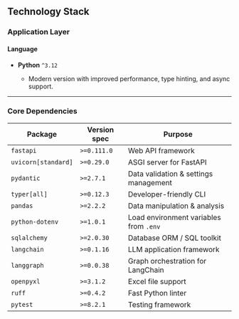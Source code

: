 ## Technology Stack

### Application Layer

#### Language

* **Python** `^3.12`

  * Modern version with improved performance, type hinting, and async support.

---

### Core Dependencies

| Package             | Version spec | Purpose                                |
| ------------------- | ------------ | -------------------------------------- |
| `fastapi`           | `>=0.111.0`  | Web API framework                      |
| `uvicorn[standard]` | `>=0.29.0`   | ASGI server for FastAPI                |
| `pydantic`          | `>=2.7.1`    | Data validation & settings management  |
| `typer[all]`        | `>=0.12.3`   | Developer-friendly CLI                 |
| `pandas`            | `>=2.2.2`    | Data manipulation & analysis           |
| `python-dotenv`     | `>=1.0.1`    | Load environment variables from `.env` |
| `sqlalchemy`        | `>=2.0.30`   | Database ORM / SQL toolkit             |
| `langchain`         | `>=0.1.16`   | LLM application framework              |
| `langgraph`         | `>=0.0.38`   | Graph orchestration for LangChain      |
| `openpyxl`          | `>=3.1.2`    | Excel file support                     |
| `ruff`              | `>=0.4.2`    | Fast Python linter                     |
| `pytest`            | `>=8.2.1`    | Testing framework                      |
